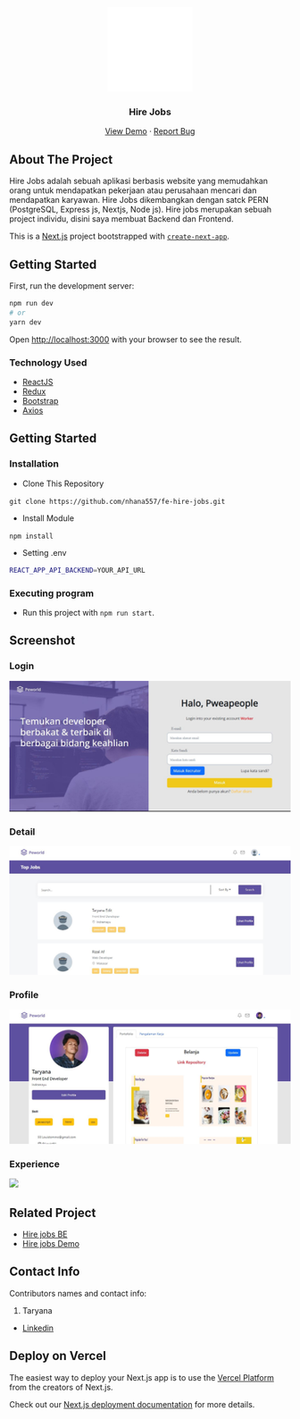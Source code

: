 <html>
<head>
<style>
.conatainer{
    color: black;
    background-color: powderblue;
}
</style>
</head>
<body>
<div align="center" class='container'>
    <img src="./readme/Lg.svg" width="30%" />
</div>
<h3 align="center">Hire Jobs</h3>
<p align="center">
<a href="https://fe-hire-jobs.vercel.app/">View Demo</a>
·
<a href="https://github.com/nhana557/fe-hire-jobs/issues">Report Bug</a>
</p>
</body>
</html>

<!-- ABOUT THE PROJECT -->

## About The Project

Hire Jobs adalah sebuah aplikasi berbasis website yang memudahkan orang untuk mendapatkan pekerjaan atau perusahaan mencari dan mendapatkan karyawan. Hire Jobs dikembangkan dengan satck PERN (PostgreSQL, Express js, Nextjs, Node js). Hire jobs merupakan sebuah project individu, disini saya membuat Backend dan Frontend.

This is a [Next.js](https://nextjs.org/) project bootstrapped with [`create-next-app`](https://github.com/vercel/next.js/tree/canary/packages/create-next-app).

## Getting Started

First, run the development server:

```bash
npm run dev
# or
yarn dev
```

Open [http://localhost:3000](http://localhost:3000) with your browser to see the result.

### Technology Used

- [ReactJS](https://reactjs.org/)
- [Redux](https://redux.js.org/)
- [Bootstrap](https://getbootstrap.com/)
- [Axios](https://github.com/axios/axios)

<!-- GETTING STARTED -->

## Getting Started

### Installation

- Clone This Repository

`git clone https://github.com/nhana557/fe-hire-jobs.git`

- Install Module

`npm install`

- Setting .env

```bash
REACT_APP_API_BACKEND=YOUR_API_URL
```

### Executing program

- Run this project with `npm run start`.

<!-- SCREENSHOT -->

## Screenshot

### Login

<img src="./readme/HIre Login.JPG" />

### Detail

<img src="./readme/search.JPG" />

### Profile

<img src="./readme/profile.JPG" />

### Experience

<img src="./readme/profile experience.JPG" />

<!-- RELATED PROJECT -->

## Related Project

- [Hire jobs BE](https://github.com/nhana557/Hire-Jobs-BE)
- [Hire jobs Demo](https://fe-hire-jobs.vercel.app/)

<!-- CONTACT INFO -->

## Contact Info

Contributors names and contact info:

1. Taryana

- [Linkedin](https://www.linkedin.com/in/taryana10/)

## Deploy on Vercel

The easiest way to deploy your Next.js app is to use the [Vercel Platform](https://vercel.com/new?utm_medium=default-template&filter=next.js&utm_source=create-next-app&utm_campaign=create-next-app-readme) from the creators of Next.js.

Check out our [Next.js deployment documentation](https://nextjs.org/docs/deployment) for more details.
